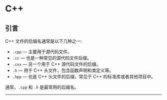 # C++

## 引言

C++ 文件的后缀名通常是以下几种之一: 

- `.cpp` — 主要用于源代码文件。
- `.cc` — 也是一种常见的源代码文件后缀。
- `.cxx` — 另一个用于 C++ 源代码文件的后缀。
- `.h` — 用于 C++ 头文件，包含函数声明和类定义等。
- `.hpp` — 也是 C++ 头文件的后缀，常见于 C++ 的标准库或者其他项目中。

通常，`.cpp` 和 `.h` 是最常用的后缀名。

---